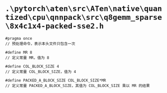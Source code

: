 # `.\pytorch\aten\src\ATen\native\quantized\cpu\qnnpack\src\q8gemm_sparse\8x4c1x4-packed-sse2.h`

```
#pragma once
// 预处理命令，表示本头文件只包含一次

#define MR 8
// 定义常量 MR，值为 8

#define COL_BLOCK_SIZE 4
// 定义常量 COL_BLOCK_SIZE，值为 4

#define PACKED_A_BLOCK_SIZE COL_BLOCK_SIZE*MR
// 定义常量 PACKED_A_BLOCK_SIZE，其值为 COL_BLOCK_SIZE 乘以 MR 的结果
```
